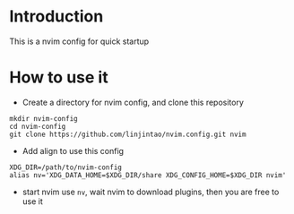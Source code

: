 
# Introduction
This is a nvim config for quick startup

# How to use it
- Create a directory for nvim config, and clone this repository
```
mkdir nvim-config
cd nvim-config
git clone https://github.com/linjintao/nvim.config.git nvim
```
- Add align to use this config
```
XDG_DIR=/path/to/nvim-config
alias nv='XDG_DATA_HOME=$XDG_DIR/share XDG_CONFIG_HOME=$XDG_DIR nvim'
```
- start nvim use `nv`, wait nvim to download plugins, then you are free to use it

